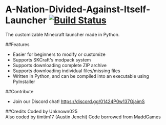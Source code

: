# A-Nation-Divided-Against-Itself-Launcher   [![Build Status](https://travis-ci.org/Unknown025/A-Nation-Divided-Against-Itself-Launcher.svg?branch=master)](https://travis-ci.org/Unknown025/A-Nation-Divided-Against-Itself-Launcher)
The customizable Minecraft launcher made in Python.

##Features
- Easier for beginners to modify or customize
- Supports SKCraft's modpack system
- Supports downloading complete ZIP archive
- Supports downloading individual files/missing files
- Written in Python, and can be compiled into an executable using PyInstaller

##Contribute   
- Join our Discord chat! https://discord.gg/01424P0w137GjaimS

##Credits
Coded by Unknown025   
Also coded by timtim17 (Austin Jenchi)
Code borrowed from MaddGames

